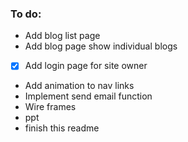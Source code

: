 ### To do:

- Add blog list page
- Add blog page show individual blogs
- [x] Add login page for site owner
- Add animation to nav links
- Implement send email function
- Wire frames
- ppt
- finish this readme